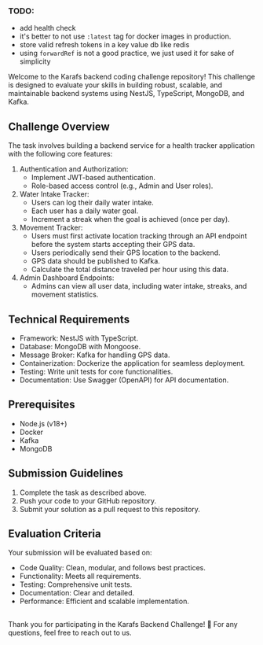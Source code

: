 ### TODO:

- add health check
- it's better to not use `:latest` tag for docker images in production.
- store valid refresh tokens in a key value db like redis
- using `forwardRef` is not a good practice, we just used it for sake of simplicity

Welcome to the Karafs backend coding challenge repository! This challenge is designed to evaluate your skills in building robust, scalable, and maintainable backend systems using NestJS, TypeScript, MongoDB, and Kafka.

## Challenge Overview

The task involves building a backend service for a health tracker application with the following core features:

1.  Authentication and Authorization:
    - Implement JWT-based authentication.
    - Role-based access control (e.g., Admin and User roles).
2.  Water Intake Tracker:
    - Users can log their daily water intake.
    - Each user has a daily water goal.
    - Increment a streak when the goal is achieved (once per day).
3.  Movement Tracker:
    - Users must first activate location tracking through an API endpoint before the system starts accepting their GPS data.
    - Users periodically send their GPS location to the backend.
    - GPS data should be published to Kafka.
    - Calculate the total distance traveled per hour using this data.
4.  Admin Dashboard Endpoints:
    - Admins can view all user data, including water intake, streaks, and movement statistics.

## Technical Requirements

- Framework: NestJS with TypeScript.
- Database: MongoDB with Mongoose.
- Message Broker: Kafka for handling GPS data.
- Containerization: Dockerize the application for seamless deployment.
- Testing: Write unit tests for core functionalities.
- Documentation: Use Swagger (OpenAPI) for API documentation.

## Prerequisites

- Node.js (v18+)
- Docker
- Kafka
- MongoDB

## Submission Guidelines

1.  Complete the task as described above.
2.  Push your code to your GitHub repository.
3.  Submit your solution as a pull request to this repository.

## Evaluation Criteria

Your submission will be evaluated based on:

- Code Quality: Clean, modular, and follows best practices.
- Functionality: Meets all requirements.
- Testing: Comprehensive unit tests.
- Documentation: Clear and detailed.
- Performance: Efficient and scalable implementation.

##

Thank you for participating in the Karafs Backend Challenge! 🎉 For any questions, feel free to reach out to us.
